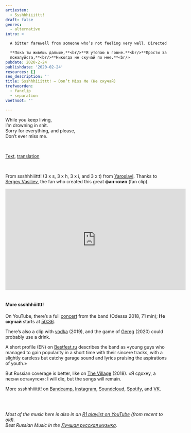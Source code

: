 ```yaml
---
artiesten:
  - Ssshhhiiittt!
draft: false
genres:
  - alternative
intro: >

  A bitter farewell from someone who’s not feeling very well. Directed at the other person.

  **Пока ты живёшь дальше,**<br/>**Я утопаю в говне.**<br/>**Прости за всё и
  пожалуйста,**<br/>**Никогда не скучай по мне.**<br/>
pubdate: 2020-2-24
publishdate: '2020-02-24'
resources: []
seo_description: ''
title: Ssshhhiiittt! – Don’t Miss Me (Не скучай)
trefwoorden:
  - fanclip
  - separation
voetnoot: ''

---
```


While you keep living,<br/>
I’m drowning in shit.<br/>
Sorry for everything, and please,<br/>
Don’t ever miss me.<br/>

<br/>

[Text](https://text-lyrics.ru/s/ssshhhiiittt!/11898-ssshhhiiittt-ne-skuchaj-text-pesni.html), [translation](https://lyricsaround.com/en/ssshhhiiittt/ne_skuchay/)

<br/>

From ssshhhiiittt! (3 x s, 3 x h, 3 x i, and 3 x t) from [Yaroslavl](https://en.wikipedia.org/wiki/Yaroslavl). Thanks to [Sergey Vasiliev](https://www.youtube.com/channel/UC5RjiRWGrJoOy5Q5ivLO43Q), the fan who created this great **фан-клип** (fan clip).

<iframe width="560" height="315" src="https://www.youtube.com/embed/rPdQaNN3qr4" frameborder="0" allow="accelerometer; autoplay; encrypted-media; gyroscope; picture-in-picture" allowfullscreen></iframe>

<br/>
<br/>

#### More ssshhhiiittt!
On YouTube, there’s a full [concert](https://www.youtube.com/watch?v=zIG8IrqS2Kk) from the band (Odessa 2018, 71 min); **Не скучай** starts at [50:36](https://youtu.be/zIG8IrqS2Kk?t=3036).

There’s also a clip with [vodka](https://www.youtube.com/watch?v=eqiMV-IHNbg) (2019), and the game of [Gereg](https://youtu.be/FwVM0vrbKQc) (2020) could probably use a drink.

A short profile (EN) on [Bestfest.ru](https://bestfest.ru/en/about/2019/ssshhhiiittt/) describes the band as «young guys who managed to gain popularity in a short time with their sincere tracks, with a slightly careless but catchy garage sound and lyrics praising the aspirations of youth.»

But Russian coverage is better, like on [The Village](https://www.the-village.ru/village/weekend/music/335881-schschschiiiittt) (2018). «Я сдохну, а песни останутся»: I will die, but the songs will remain.

More ssshhhiiittt! on [Bandcamp](https://ssshhhiiittt.bandcamp.com/), [Instagram](https://www.instagram.com/ssshhhiiittt/?hl=nl), [Soundcloud](https://soundcloud.com/ssshhhiiittttheband), [Spotify](https://open.spotify.com/artist/0RfocEzLe78RexLTeU1K2p?si=ktJmetfvTaS7cjmp7VzzFA), and [VK](https://vk.com/ssshhhiiittt).

<br/>
<br/>

*Most of the music here is also in an [R1 playlist on YouTube](https://www.youtube.com/playlist?list=PLeE-zqOrSLhxfIpK2vuUJNCKSzyVBi0yM) (from recent to old).* <br/>
*Best Russian Music in the [Лучшая русская музыка](https://www.youtube.com/playlist?list=PLeE-zqOrSLhxTFYDvlwUu4hYby9DojwoD).*
